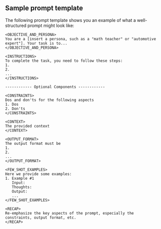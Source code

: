 ## Sample prompt template

The following prompt template shows you an example of what a well-structured prompt might look
like:

```text
<OBJECTIVE_AND_PERSONA>
You are a [insert a persona, such as a "math teacher" or "automotive expert"]. Your task is to...
</OBJECTIVE_AND_PERSONA>

<INSTRUCTIONS>
To complete the task, you need to follow these steps:
1.
2.
...
</INSTRUCTIONS>

------------ Optional Components ------------

<CONSTRAINTS>
Dos and don'ts for the following aspects
1. Dos
2. Don'ts
</CONSTRAINTS>

<CONTEXT>
The provided context
</CONTEXT>

<OUTPUT_FORMAT>
The output format must be
1.
2.
...
</OUTPUT_FORMAT>

<FEW_SHOT_EXAMPLES>
Here we provide some examples:
1. Example #1
   Input:
   Thoughts:
   Output:
   ...
</FEW_SHOT_EXAMPLES>

<RECAP>
Re-emphasize the key aspects of the prompt, especially the constraints, output format, etc.
</RECAP>
```
